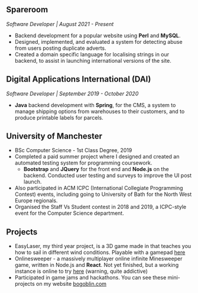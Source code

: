 ## Spareroom 

*Software Developer | August 2021 - Present*

- Backend development for a popular website using **Perl** and **MySQL**.
- Designed, implemented, and evaluated a system for detecting abuse from users posting duplicate adverts.
- Created a domain specific language for localising strings in our backend, to assist in launching international versions of the site.

## Digital Applications International (DAI)

*Software Developer | September 2019 - October 2020*

- **Java** backend development with **Spring**, for the CMS, a system to manage shipping options from warehouses to their customers, and to produce printable labels for parcels.

## University of Manchester

- BSc Computer Science - 1st Class Degree, 2019
- Completed a paid summer project where I designed and created an automated testing system for programming coursework.
  - **Bootstrap** and **JQuery** for the front end and **Node.js** on the backend. Conducted user testing and surveys to improve the UI post launch.
- Also participated in ACM ICPC (International Collegiate Programming Contest) events, including going to University of Bath for the North West Europe regionals.
- Organised the Staff Vs Student contest in 2018 and 2019, a ICPC-style event for the Computer Science department.

## Projects

- EasyLaser, my third year project, is a 3D game made in that teaches you how to sail in different wind conditions. Playable with a gamepad [here](https://bogoblin.com/games/2019/05/11/EasyLaser.html)
- Onlinesweeper - a massively multiplayer online infinite Minesweeper game, written in Node.js and **React**. Not yet finished, but a working instance is online to try [here](https://onlinesweeper-5i7y9.ondigitalocean.app/) (warning, quite addictive)
- Participated in game jams and hackathons. You can see these mini-projects on my website [bogoblin.com](https://bogoblin.com)
